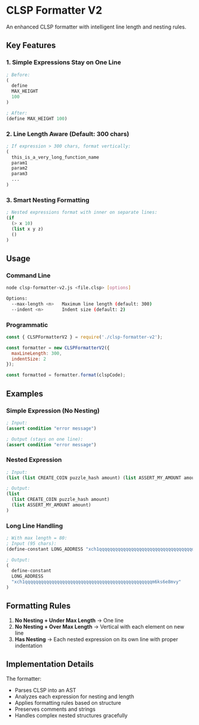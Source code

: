 # CLSP Formatter V2

An enhanced CLSP formatter with intelligent line length and nesting rules.

## Key Features

### 1. Simple Expressions Stay on One Line
```lisp
; Before:
(
  define
  MAX_HEIGHT
  100
)

; After:
(define MAX_HEIGHT 100)
```

### 2. Line Length Aware (Default: 300 chars)
```lisp
; If expression > 300 chars, format vertically:
(
  this_is_a_very_long_function_name
  param1
  param2
  param3
  ...
)
```

### 3. Smart Nesting Formatting
```lisp
; Nested expressions format with inner on separate lines:
(if
  (> x 10)
  (list x y z)
  ()
)
```

## Usage

### Command Line
```bash
node clsp-formatter-v2.js <file.clsp> [options]

Options:
  --max-length <n>   Maximum line length (default: 300)
  --indent <n>       Indent size (default: 2)
```

### Programmatic
```javascript
const { CLSPFormatterV2 } = require('./clsp-formatter-v2');

const formatter = new CLSPFormatterV2({ 
  maxLineLength: 300,
  indentSize: 2 
});

const formatted = formatter.format(clspCode);
```

## Examples

### Simple Expression (No Nesting)
```lisp
; Input:
(assert condition "error message")

; Output (stays on one line):
(assert condition "error message")
```

### Nested Expression
```lisp
; Input:
(list (list CREATE_COIN puzzle_hash amount) (list ASSERT_MY_AMOUNT amount))

; Output:
(list
  (list CREATE_COIN puzzle_hash amount)
  (list ASSERT_MY_AMOUNT amount)
)
```

### Long Line Handling
```lisp
; With max length = 80:
; Input (95 chars):
(define-constant LONG_ADDRESS "xch1qqqqqqqqqqqqqqqqqqqqqqqqqqqqqqqqqqqqqqqqqqqqqqqqm6ks6e8mvy")

; Output:
(
  define-constant
  LONG_ADDRESS
  "xch1qqqqqqqqqqqqqqqqqqqqqqqqqqqqqqqqqqqqqqqqqqqqqqqqm6ks6e8mvy"
)
```

## Formatting Rules

1. **No Nesting + Under Max Length** → One line
2. **No Nesting + Over Max Length** → Vertical with each element on new line
3. **Has Nesting** → Each nested expression on its own line with proper indentation

## Implementation Details

The formatter:
- Parses CLSP into an AST
- Analyzes each expression for nesting and length
- Applies formatting rules based on structure
- Preserves comments and strings
- Handles complex nested structures gracefully 